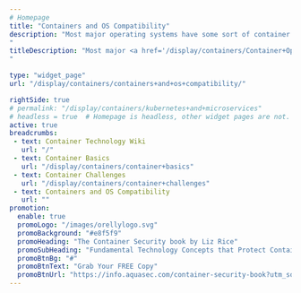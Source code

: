 ```yaml
---
# Homepage
title: "Containers and OS Compatibility"
description: "Most major operating systems have some sort of container compatibility and since the launch of Docker, there has been an explosion of new container-centric operating systems, including CoreOS, Ubuntu Snappy, RancherOS. This page gathers resources about the challenges in hosting containers on different operating systems.
"
titleDescription: "Most major <a href='/display/containers/Container+Operating+Systems'>operating systems</a> have some sort of container compatibility and since the launch of <a href='/display/containers/Docker+Containers'>Docker</a>, there has been an explosion of new container-centric operating systems, including CoreOS, Ubuntu Snappy, RancherOS. This page gathers resources about the challenges in hosting containers on different operating systems.
" 

type: "widget_page"
url: "/display/containers/containers+and+os+compatibility/" 

rightSide: true 
# permalink: "/display/containers/kubernetes+and+microservices"
# headless = true  # Homepage is headless, other widget pages are not.
active: true
breadcrumbs:
 - text: Container Technology Wiki
   url: "/"
 - text: Container Basics
   url: "/display/containers/container+basics"
 - text: Container Challenges
   url: "/display/containers/container+challenges"
 - text: Containers and OS Compatibility
   url: ""
promotion:
  enable: true
  promoLogo: "/images/orellylogo.svg"
  promoBackground: "#e8f5f9"
  promoHeading: "The Container Security book by Liz Rice"
  promoSubHeading: "Fundamental Technology Concepts that Protect Containerized Applications"
  promoBtnBg: "#"
  promoBtnText: "Grab Your FREE Copy"
  promoBtnUrl: "https://info.aquasec.com/container-security-book?utm_source=wiki"
---
```


